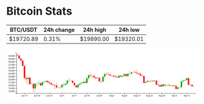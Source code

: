 # Bitcoin Stats

BTC/USDT|24h change|24h high|24h low|
|---|---|---|---|
|$19720.89|0.31%|$19890.00|$19320.01|

<img src="./chart.svg">
